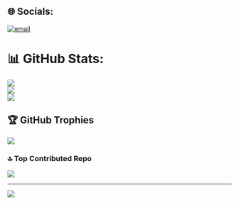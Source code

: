 
## 🌐 Socials:
[![email](https://img.shields.io/badge/Email-D14836?logo=gmail&logoColor=white)](mailto:prashant@globe13.com) 
# 📊 GitHub Stats:
![](https://github-readme-stats.vercel.app/api?username=prashantsingh008&theme=blue-green&hide_border=false&include_all_commits=true&count_private=false)<br/>
![](https://nirzak-streak-stats.vercel.app/?user=prashantsingh008&theme=blue-green&hide_border=false)<br/>
![](https://github-readme-stats.vercel.app/api/top-langs/?username=prashantsingh008&theme=blue-green&hide_border=false&include_all_commits=true&count_private=false&layout=compact)

## 🏆 GitHub Trophies
![](https://github-profile-trophy.vercel.app/?username=prashantsingh008&theme=radical&no-frame=false&no-bg=true&margin-w=4)

### 🔝 Top Contributed Repo
![](https://github-contributor-stats.vercel.app/api?username=prashantsingh008&limit=5&theme=dark&combine_all_yearly_contributions=true)

---
[![](https://visitcount.itsvg.in/api?id=prashantsingh008&icon=0&color=0)](https://visitcount.itsvg.in)

<!-- Proudly created with GPRM ( https://gprm.itsvg.in ) -->
